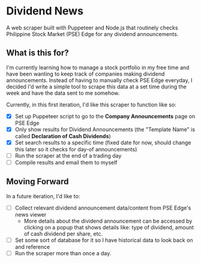 # Dividend News
A web scraper built with Puppeteer and Node.js that routinely checks Philippine Stock Market (PSE) Edge for any dividend announcements.

## What is this for?
I'm currently learning how to manage a stock portfolio in my free time and have been wanting to keep track of companies making dividend announcements. Instead of having to manually check PSE Edge everyday, I decided I'd write a simple tool to scrape this data at a set time during the week and have the data sent to me somehow.

Currently, in this first iteration, I'd like this scraper to function like so:
- [x] Set up Puppeteer script to go to the **Company Announcements** page on PSE Edge
- [x] Only show results for Dividend Announcements (the "Template Name" is called **Declaration of Cash Dividends**)
- [x] Set search results to a specific time (fixed date for now, should change this later so it checks for day-of announcements)
- [ ] Run the scraper at the end of a trading day
- [ ] Compile results and email them to myself

## Moving Forward
In a future iteration, I'd like to:
- [ ] Collect relevant dividend announcement data/content from PSE Edge's news viewer
  - More details about the dividend announcement can be accessed by clicking on a popup that shows details like: type of dividend, amount of cash dividend per share, etc.
- [ ] Set some sort of database for it so I have historical data to look back on and reference
- [ ] Run the scraper more than once a day.